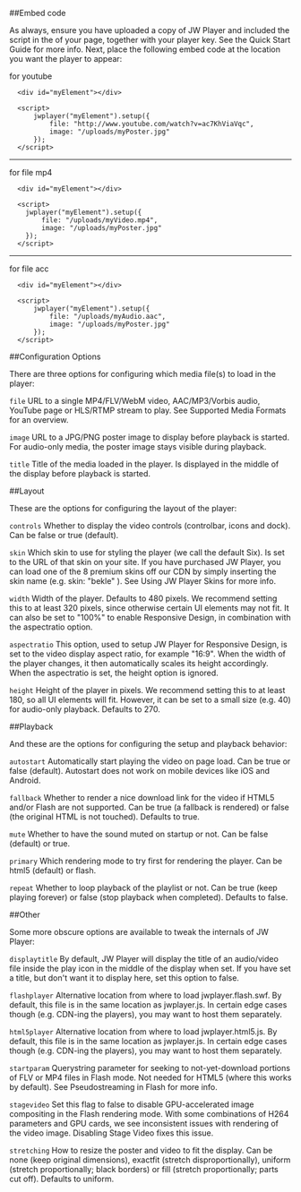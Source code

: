 ##Embed code

As always, ensure you have uploaded a copy of JW Player and included the script in the <head> of your page, together with your player key. See the Quick Start Guide for more info. Next, place the following embed code at the location you want the player to appear:




for youtube  


      <div id="myElement"></div>
      
      <script>
          jwplayer("myElement").setup({
              file: "http://www.youtube.com/watch?v=ac7KhViaVqc",
              image: "/uploads/myPoster.jpg"
          });
      </script>
 
--------------  

for file mp4  
  
      <div id="myElement"></div>
      
      <script>
        jwplayer("myElement").setup({
            file: "/uploads/myVideo.mp4",
            image: "/uploads/myPoster.jpg"
        });
      </script>
  
  
-----------

for file acc

      <div id="myElement"></div>
      
      <script>
          jwplayer("myElement").setup({
              file: "/uploads/myAudio.aac",
              image: "/uploads/myPoster.jpg"
          });
      </script>


##Configuration Options

There are three options for configuring which media file(s) to load in the player:

`file`
    URL to a single MP4/FLV/WebM video, AAC/MP3/Vorbis audio, YouTube page or HLS/RTMP stream to play. See Supported Media Formats for an overview.

`image`
    URL to a JPG/PNG poster image to display before playback is started. For audio-only media, the poster image stays visible during playback.

`title`
    Title of the media loaded in the player. Is displayed in the middle of the display before playback is started. 


##Layout

These are the options for configuring the layout of the player:

`controls`
    Whether to display the video controls (controlbar, icons and dock). Can be false or true (default).

`skin`
    Which skin to use for styling the player (we call the default Six). Is set to the URL of that skin on your site. If you have purchased JW Player, you can load one of the 8 premium skins off our CDN by simply inserting the skin name (e.g. skin: "bekle" ). See Using JW Player Skins for more info.

`width`
    Width of the player. Defaults to 480 pixels. We recommend setting this to at least 320 pixels, since otherwise certain UI elements may not fit. It can also be set to "100%" to enable Responsive Design, in combination with the aspectratio option.

`aspectratio`
    This option, used to setup JW Player for Responsive Design, is set to the video display aspect ratio, for example "16:9". When the width of the player changes, it then automatically scales its height accordingly. When the aspectratio is set, the height option is ignored.

`height`
    Height of the player in pixels. We recommend setting this to at least 180, so all UI elements will fit. However, it can be set to a small size (e.g. 40) for audio-only playback. Defaults to 270. 

##Playback

And these are the options for configuring the setup and playback behavior:

`autostart`
    Automatically start playing the video on page load. Can be true or false (default). Autostart does not work on mobile devices like iOS and Android.

`fallback`
    Whether to render a nice download link for the video if HTML5 and/or Flash are not supported. Can be true (a fallback is rendered) or false (the original HTML is not touched). Defaults to true.

`mute`
    Whether to have the sound muted on startup or not. Can be false (default) or true.

`primary`
    Which rendering mode to try first for rendering the player. Can be html5 (default) or flash.

`repeat`
    Whether to loop playback of the playlist or not. Can be true (keep playing forever) or false (stop playback when completed). Defaults to false. 

##Other

Some more obscure options are available to tweak the internals of JW Player:

`displaytitle`
    By default, JW Player will display the title of an audio/video file inside the play icon in the middle of the display when set. If you have set a title, but don't want it to display here, set this option to false.

`flashplayer`
    Alternative location from where to load jwplayer.flash.swf. By default, this file is in the same location as jwplayer.js. In certain edge cases though (e.g. CDN-ing the players), you may want to host them separately.

`html5player`
    Alternative location from where to load jwplayer.html5.js. By default, this file is in the same location as jwplayer.js. In certain edge cases though (e.g. CDN-ing the players), you may want to host them separately.

`startparam`
    Querystring parameter for seeking to not-yet-download portions of FLV or MP4 files in Flash mode. Not needed for HTML5 (where this works by default). See Pseudostreaming in Flash for more info.

`stagevideo`
    Set this flag to false to disable GPU-accelerated image compositing in the Flash rendering mode. With some combinations of H264 parameters and GPU cards, we see inconsistent issues with rendering of the video image. Disabling Stage Video fixes this issue.

`stretching`
    How to resize the poster and video to fit the display. Can be none (keep original dimensions), exactfit (stretch disproportionally), uniform (stretch proportionally; black borders) or fill (stretch proportionally; parts cut off). Defaults to uniform. 




